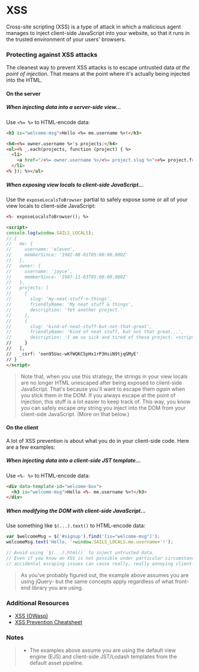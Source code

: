 # XSS

Cross-site scripting (XSS) is a type of attack in which a malicious agent manages to inject client-side JavaScript into your website, so that it runs in the trusted environment of your users' browsers.


### Protecting against XSS attacks

The cleanest way to prevent XSS attacks is to escape untrusted data _at the point of injection_.  That means at the point where it's actually being injected into the HTML.


#### On the server

##### When injecting data into a server-side view...

Use `<%= %>` to HTML-encode data:

```html
<h3 is="welcome-msg">Hello <%= me.username %>!</h3>

<h4><%= owner.username %>'s projects:</h4>
<ul><% _.each(projects, function (project) { %>
  <li>
    <a href="/<%= owner.username %>/<%= project.slug %>"><%= project.friendlyName %></a>
  </li>
<% }); %></ul>
```

##### When exposing view locals to client-side JavaScript...

Use the `exposeLocalsToBrowser` partial to safely expose some or all of your view locals to client-side JavaScript:

```html
<%- exposeLocalsToBrowser(); %>

<script>
console.log(window.SAILS_LOCALS);
// {
//   me: {
//     username: 'eleven',
//     memberSince: '1982-08-01T05:00:00.000Z'
//   },
//   owner: {
//     username: 'joyce',
//     memberSince: '1987-11-03T05:00:00.000Z'
//   },
//   projects: [
//     {
//       slug: 'my-neat-stuff-n-things',
//       friendlyName: 'My neat stuff & things',
//       description: 'Yet another project.'
//     },
//     {
//       slug: 'kind-of-neat-stuff-but-not-that-great',
//       friendlyName: 'Kind of neat stuff, but not that great...',
//       description: 'I am so sick and tired of these project. <script>alert(\'attack\');</script>'
//     }
//   ],
//   _csrf: 'oon95Uac-wKfWQKC5pHx1rP3HsiN9tjqGMyE'
// }
</script>
```

> Note that, when you use this strategy, the strings in your view locals are no longer HTML unescaped after being exposed to client-side JavaScript.
> That's because you'll want to escape them _again_ when you stick them in the DOM.  If you always escape at the point of injection, this stuff is a
> lot easier to keep track of.  This way, you know you can safely escape _any_ string you inject into the DOM from your client-side JavaScript.
> (More on that below.)


#### On the client

A lot of XSS prevention is about what you do in your client-side code.  Here are a few examples:

##### When injecting data into a client-side JST template...

Use `<%- %>` to HTML-encode data:

```html
<div data-template-id="welcome-box">
  <h3 is="welcome-msg">Hello <%- me.username %>!</h3>
</div>
```


##### When modifying the DOM with client-side JavaScript...

Use something like `$(...).text()` to HTML-encode data:

```js
var $welcomeMsg = $('#signup').find('[is="welcome-msg"]');
welcomeMsg.text('Hello, '+window.SAILS_LOCALS.me.username+'!');

// Avoid using `$(...).html()` to inject untrusted data.
// Even if you know an XSS is not possible under particular circumstances,
// accidental escaping issues can cause really, really annoying client-side bugs.
```

> As you've probably figured out, the example above assumes you are using jQuery- but the same concepts apply regardless of what front-end library you are using.


### Additional Resources
+ [XSS (OWasp)](https://www.owasp.org/index.php/XSS)
+ [XSS Prevention Cheatsheet](https://www.owasp.org/index.php/XSS_Prevention_Cheat_Sheet)


### Notes

> + The examples above assume you are using the default view engine (EJS) and client-side JST/Lodash templates from the default asset pipeline.


<docmeta name="displayName" value="XSS">
